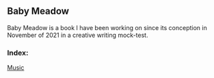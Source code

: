 ## Baby Meadow

Baby Meadow is a book I have been working on since its conception in November of 2021 in a creative writing mock-test.

### Index:
[Music](obsidian://open?vault=quartz&file=content%2Fnotes%2FMusic)